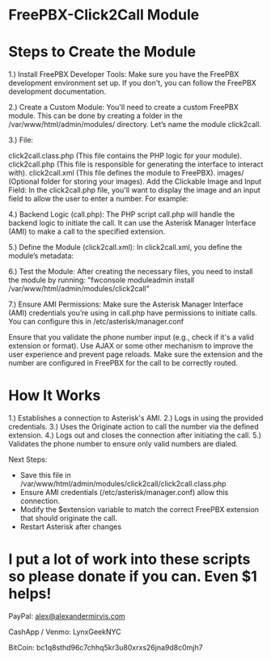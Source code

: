 # FreePBX-Click2Call Module

# Steps to Create the Module
1.) Install FreePBX Developer Tools: Make sure you have the FreePBX development environment set up. If you don't, you can follow the FreePBX development documentation.

2.) Create a Custom Module: You'll need to create a custom FreePBX module. This can be done by creating a folder in the /var/www/html/admin/modules/ directory. Let’s name the module click2call.

3.) File:

click2call.class.php (This file contains the PHP logic for your module).
click2call.php (This file is responsible for generating the interface to interact with).
click2call.xml (This file defines the module to FreePBX).
images/ (Optional folder for storing your images).
Add the Clickable Image and Input Field: In the click2call.php file, you'll want to display the image and an input field to allow the user to enter a number. For example:

4.) Backend Logic (call.php): The PHP script call.php will handle the backend logic to initiate the call. It can use the Asterisk Manager Interface (AMI) to make a call to the specified extension.

5.) Define the Module (click2call.xml): In click2call.xml, you define the module’s metadata:

6.) Test the Module: After creating the necessary files, you need to install the module by running:
"fwconsole moduleadmin install /var/www/html/admin/modules/click2call"

7.) Ensure AMI Permissions: Make sure the Asterisk Manager Interface (AMI) credentials you’re using in call.php have permissions to initiate calls. You can configure this in /etc/asterisk/manager.conf

Ensure that you validate the phone number input (e.g., check if it's a valid extension or format).
Use AJAX or some other mechanism to improve the user experience and prevent page reloads.
Make sure the extension and the number are configured in FreePBX for the call to be correctly routed.

# How It Works
1.) Establishes a connection to Asterisk's AMI.
2.) Logs in using the provided credentials.
3.) Uses the Originate action to call the number via the defined extension.
4.) Logs out and closes the connection after initiating the call.
5.) Validates the phone number to ensure only valid numbers are dialed.

Next Steps:
- Save this file in /var/www/html/admin/modules/click2call/click2call.class.php
- Ensure AMI credentials (/etc/asterisk/manager.conf) allow this connection.
- Modify the $extension variable to match the correct FreePBX extension that should originate the call.
- Restart Asterisk after changes

# I put a lot of work into these scripts so please donate if you can. Even $1 helps!

PayPal: alex@alexandermirvis.com

CashApp / Venmo: LynxGeekNYC

BitCoin: bc1q8sthd96c7chhq5kr3u80xrxs26jna9d8c0mjh7
